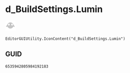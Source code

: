 # d_BuildSettings.Lumin
![](/img/d_BuildSettings.Lumin.png)

``` CSharp
EditorGUIUtility.IconContent("d_BuildSettings.Lumin")
```
## GUID
```
6535942805984192183
```
